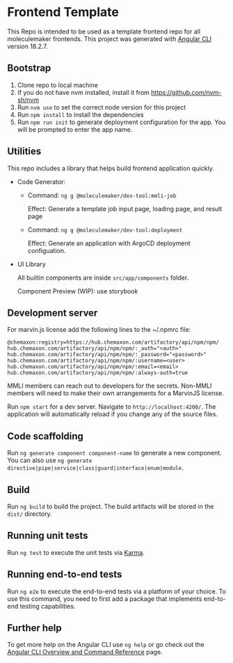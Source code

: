 # Frontend Template

This Repo is intended to be used as a template frontend repo for all moleculemaker frontends.
This project was generated with [Angular CLI](https://github.com/angular/angular-cli) version 18.2.7. 

## Bootstrap

1. Clone repo to local machine
2. If you do not have nvm installed, install it from https://github.com/nvm-sh/nvm
3. Run `nvm use` to set the correct node version for this project
4. Run `npm install` to install the dependencies
5. Run `npm run init` to generate deployment configuration for the app. You will be prompted to enter the app name.

## Utilities

This repo includes a library that helps build frontend application quickly.

- Code Generator:

  - Command: `ng g @moleculemaker/dev-tool:mmli-job`

    Effect: Generate a template job input page, loading page, and result page

  - Command: `ng g @moleculemaker/dev-tool:deployment`
 
    Effect: Generate an application with ArgoCD deployment configuation.

- UI Library

  All builtin components are inside `src/app/components` folder.

  Component Preview (WIP): use storybook

## Development server

For marvin.js license add the following lines to the ~/.npmrc file:
```
@chemaxon:registry=https://hub.chemaxon.com/artifactory/api/npm/npm/
hub.chemaxon.com/artifactory/api/npm/npm/:_auth="<auth>"
hub.chemaxon.com/artifactory/api/npm/npm/:_password="<password>"
hub.chemaxon.com/artifactory/api/npm/npm/:username=<user>
hub.chemaxon.com/artifactory/api/npm/npm/:email=<email>
hub.chemaxon.com/artifactory/api/npm/npm/:always-auth=true
```

MMLI members can reach out to developers for the secrets. Non-MMLI members will need to make their own arrangements for a MarvinJS license.

Run `npm start` for a dev server. Navigate to `http://localhost:4200/`. The application will automatically reload if you change any of the source files.

## Code scaffolding

Run `ng generate component component-name` to generate a new component. You can also use `ng generate directive|pipe|service|class|guard|interface|enum|module`.

## Build

Run `ng build` to build the project. The build artifacts will be stored in the `dist/` directory.

## Running unit tests

Run `ng test` to execute the unit tests via [Karma](https://karma-runner.github.io).

## Running end-to-end tests

Run `ng e2e` to execute the end-to-end tests via a platform of your choice. To use this command, you need to first add a package that implements end-to-end testing capabilities.

## Further help

To get more help on the Angular CLI use `ng help` or go check out the [Angular CLI Overview and Command Reference](https://angular.io/cli) page.
